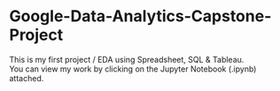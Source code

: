 # Google-Data-Analytics-Capstone-Project
This is my first project / EDA using Spreadsheet, SQL &amp; Tableau.<br>
You can view my work by clicking on the Jupyter Notebook (.ipynb) attached.
